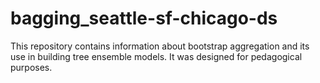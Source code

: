 # bagging_seattle-sf-chicago-ds

This repository contains information about bootstrap aggregation and its use in building tree ensemble models. It was designed for pedagogical purposes.
